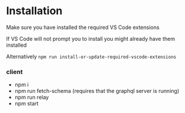 # Installation

Make sure you have installed the required VS Code extensions

If VS Code will not prompt you to install you might already have them installed

Alternatively `npm run install-or-update-required-vscode-extensions`

### client

- npm i
- npm run fetch-schema (requires that the graphql server is running)
- npm run relay
- npm start
